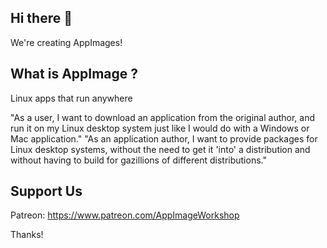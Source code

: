 ## Hi there 👋
We're creating AppImages!

## What is AppImage ?
Linux apps that run anywhere

"As a user, I want to download an application from the original author, and run it on my Linux desktop system just like I would do with a Windows or Mac application."
"As an application author, I want to provide packages for Linux desktop systems, without the need to get it 'into' a distribution and without having to build for gazillions of different distributions."

## Support Us
Patreon: https://www.patreon.com/AppImageWorkshop

Thanks!
